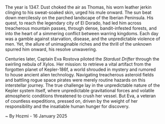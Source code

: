 
The year is 1347.  Dust choked the air as Thomas, his worn leather jerkin clinging to his sweat-soaked skin, urged his mule onward.  The sun beat down mercilessly on the parched landscape of the Iberian Peninsula.  His quest, to reach the legendary city of El Dorado, had led him across treacherous mountain passes, through dense, bandit-infested forests, and into the heart of a simmering conflict between warring kingdoms. Each day was a gamble against starvation, disease, and the unpredictable violence of men.  Yet, the allure of unimaginable riches and the thrill of the unknown spurred him onward, his resolve unwavering.

Centuries later, Captain Eva Rostova piloted the *Stardust Drifter* through the swirling nebula of Xylos.  Her mission: to retrieve a vital artifact from the forgotten planet of Kepler-186f, a world shrouded in mystery and rumored to house ancient alien technology.  Navigating treacherous asteroid fields and battling rogue space pirates were merely routine hazards on this interstellar journey.  The true challenge lay in the unpredictable nature of the Kepler system itself, where unpredictable gravitational forces and volatile atmospheric conditions threatened to crush her vessel.  But Eva, a veteran of countless expeditions, pressed on, driven by the weight of her responsibility and the insatiable human hunger for discovery.

~ By Hozmi - 16 January 2025
